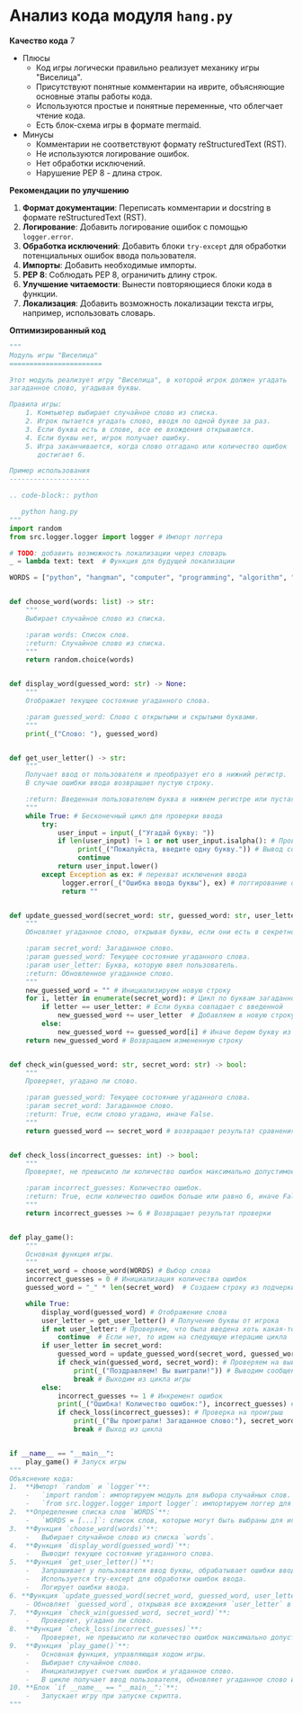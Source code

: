 # Анализ кода модуля `hang.py`

**Качество кода**
7
-  Плюсы
    - Код игры логически правильно реализует механику игры "Виселица".
    - Присутствуют понятные комментарии на иврите, объясняющие основные этапы работы кода.
    - Используются простые и понятные переменные, что облегчает чтение кода.
    - Есть блок-схема игры в формате mermaid.
 -  Минусы
    - Комментарии не соответствуют формату reStructuredText (RST).
    - Не используются логирование ошибок.
    - Нет обработки исключений.
    - Нарушение PEP 8 - длина строк.

**Рекомендации по улучшению**

1.  **Формат документации**: Переписать комментарии и docstring в формате reStructuredText (RST).
2.  **Логирование**: Добавить логирование ошибок с помощью `logger.error`.
3.  **Обработка исключений**: Добавить блоки `try-except` для обработки потенциальных ошибок ввода пользователя.
4.  **Импорты**: Добавить необходимые импорты.
5.  **PEP 8**: Соблюдать PEP 8, ограничить длину строк.
6.  **Улучшение читаемости**: Вынести повторяющиеся блоки кода в функции.
7.  **Локализация**: Добавить возможность локализации текста игры, например, использовать словарь.

**Оптимизированный код**

```python
"""
Модуль игры "Виселица"
=======================

Этот модуль реализует игру "Виселица", в которой игрок должен угадать
загаданное слово, угадывая буквы.

Правила игры:
    1. Компьютер выбирает случайное слово из списка.
    2. Игрок пытается угадать слово, вводя по одной букве за раз.
    3. Если буква есть в слове, все ее вхождения открываются.
    4. Если буквы нет, игрок получает ошибку.
    5. Игра заканчивается, когда слово отгадано или количество ошибок
       достигает 6.

Пример использования
--------------------

.. code-block:: python

   python hang.py
"""
import random
from src.logger.logger import logger # Импорт логгера

# TODO: добавить возможность локализации через словарь
_ = lambda text: text  # Функция для будущей локализации

WORDS = ["python", "hangman", "computer", "programming", "algorithm", "variable"] # Список слов для игры


def choose_word(words: list) -> str:
    """
    Выбирает случайное слово из списка.

    :param words: Список слов.
    :return: Случайное слово из списка.
    """
    return random.choice(words)


def display_word(guessed_word: str) -> None:
    """
    Отображает текущее состояние угаданного слова.

    :param guessed_word: Слово с открытыми и скрытыми буквами.
    """
    print(_("Слово: "), guessed_word)


def get_user_letter() -> str:
    """
    Получает ввод от пользователя и преобразует его в нижний регистр.
    В случае ошибки ввода возвращает пустую строку.

    :return: Введенная пользователем буква в нижнем регистре или пустая строка при ошибке.
    """
    while True: # Бесконечный цикл для проверки ввода
        try:
            user_input = input(_("Угадай букву: "))
            if len(user_input) != 1 or not user_input.isalpha(): # Проверка, что введена одна буква
                 print(_("Пожалуйста, введите одну букву.")) # Вывод сообщения об ошибке
                 continue
            return user_input.lower()
        except Exception as ex: # перехват исключения ввода
             logger.error(_("Ошибка ввода буквы"), ex) # логгирование ошибки
             return ""


def update_guessed_word(secret_word: str, guessed_word: str, user_letter: str) -> str:
    """
    Обновляет угаданное слово, открывая буквы, если они есть в секретном слове.

    :param secret_word: Загаданное слово.
    :param guessed_word: Текущее состояние угаданного слова.
    :param user_letter: Буква, которую ввел пользователь.
    :return: Обновленное угаданное слово.
    """
    new_guessed_word = "" # Инициализируем новую строку
    for i, letter in enumerate(secret_word): # Цикл по буквам загаданного слова
        if letter == user_letter: # Если буква совпадает с введенной
            new_guessed_word += user_letter  # Добавляем в новую строку
        else:
            new_guessed_word += guessed_word[i] # Иначе берем букву из угаданного слова
    return new_guessed_word # Возвращаем измененную строку


def check_win(guessed_word: str, secret_word: str) -> bool:
    """
    Проверяет, угадано ли слово.

    :param guessed_word: Текущее состояние угаданного слова.
    :param secret_word: Загаданное слово.
    :return: True, если слово угадано, иначе False.
    """
    return guessed_word == secret_word # возвращает результат сравнения


def check_loss(incorrect_guesses: int) -> bool:
    """
    Проверяет, не превысило ли количество ошибок максимально допустимое значение.

    :param incorrect_guesses: Количество ошибок.
    :return: True, если количество ошибок больше или равно 6, иначе False.
    """
    return incorrect_guesses >= 6 # Возвращает результат проверки


def play_game():
    """
    Основная функция игры.
    """
    secret_word = choose_word(WORDS) # Выбор слова
    incorrect_guesses = 0 # Инициализация количества ошибок
    guessed_word = "_" * len(secret_word)  # Создаем строку из подчеркиваний

    while True:
        display_word(guessed_word) # Отображение слова
        user_letter = get_user_letter() # Получение буквы от игрока
        if not user_letter: # Проверяем, что была введена хоть какая-то буква
            continue  # Если нет, то идем на следующую итерацию цикла
        if user_letter in secret_word:
            guessed_word = update_guessed_word(secret_word, guessed_word, user_letter) # Обновляем угаданное слово
            if check_win(guessed_word, secret_word): # Проверяем на выигрыш
                print(_("Поздравляем! Вы выиграли!")) # Выводим сообщение
                break # Выходим из цикла игры
        else:
            incorrect_guesses += 1 # Инкремент ошибок
            print(_("Ошибка! Количество ошибок:"), incorrect_guesses) # Вывод кол-ва ошибок
            if check_loss(incorrect_guesses): # Проверка на проигрыш
                print(_("Вы проиграли! Загаданное слово:"), secret_word) # Вывод сообщения о проигрыше
                break # Выход из цикла


if __name__ == "__main__":
    play_game() # Запуск игры
"""
Объяснение кода:
1.  **Импорт `random` и `logger`**:
    -   `import random`: импортируем модуль для выбора случайных слов.
    -   `from src.logger.logger import logger`: импортируем логгер для записи ошибок.
2.  **Определение списка слов `WORDS`**:
    -   `WORDS = [...]`: список слов, которые могут быть выбраны для игры.
3.  **Функция `choose_word(words)`**:
    -   Выбирает случайное слово из списка `words`.
4.  **Функция `display_word(guessed_word)`**:
    -   Выводит текущее состояние угаданного слова.
5.  **Функция `get_user_letter()`**:
    -   Запрашивает у пользователя ввод буквы, обрабатывает ошибки ввода и возвращает букву в нижнем регистре.
    -   Используется try-except для обработки ошибок ввода.
    -   Логирует ошибки ввода.
6. **Функция `update_guessed_word(secret_word, guessed_word, user_letter)`**:
    - Обновляет `guessed_word`, открывая все вхождения `user_letter` в `secret_word`.
7.  **Функция `check_win(guessed_word, secret_word)`**:
    -   Проверяет, угадано ли слово.
8.  **Функция `check_loss(incorrect_guesses)`**:
    -   Проверяет, не превысило ли количество ошибок максимально допустимое значение (6).
9.  **Функция `play_game()`**:
    -   Основная функция, управляющая ходом игры.
    -   Выбирает случайное слово.
    -   Инициализирует счетчик ошибок и угаданное слово.
    -   В цикле получает ввод пользователя, обновляет угаданное слово и проверяет на победу или поражение.
10. **Блок `if __name__ == "__main__":`**:
    -   Запускает игру при запуске скрипта.
"""
```